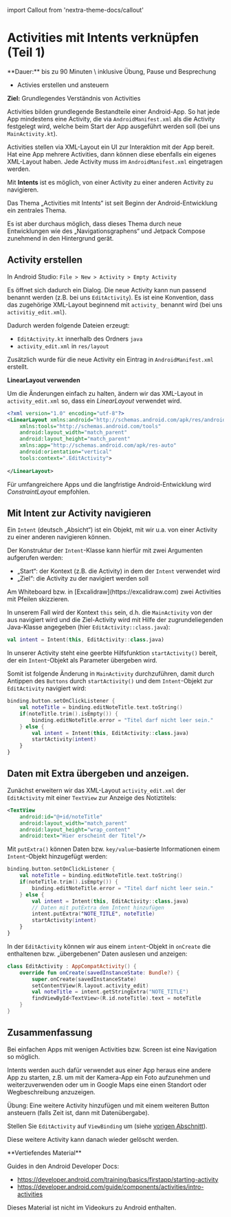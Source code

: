 import Callout from 'nextra-theme-docs/callout'

# Activities mit Intents verknüpfen (Teil 1)

<Callout>
  **Dauer:** bis zu 90 Minuten \
  inklusive Übung, Pause und Besprechung

  - Activies erstellen und ansteuern

  **Ziel:** Grundlegendes Verständnis von Activities
</Callout>

Activities bilden grundlegende Bestandteile 
einer Android-App. So hat jede App mindestens
eine Activity, die via `AndroidManifest.xml` als
die Activity festgelegt wird, welche beim 
Start der App ausgeführt werden soll 
(bei uns `MainActivity.kt`). 

Activities stellen via XML-Layout ein UI
zur Interaktion mit der App bereit. Hat eine
App mehrere Activities, dann können diese ebenfalls
ein eigenes XML-Layout haben. Jede Activity muss
im `AndroidManifest.xml` eingetragen werden.

Mit **Intents** ist es möglich, von einer
Activity zu einer anderen Activity zu navigieren.

<Callout type="warning">
Das Thema „Activities mit Intents“ ist seit
Beginn der Android-Entwicklung ein zentrales
Thema.

Es ist aber durchaus möglich, dass dieses Thema
durch neue Entwicklungen wie des „Navigationsgraphens“
und Jetpack Compose zunehmend in den Hintergrund
gerät.
</Callout>

## Activity erstellen

In Android Studio: 
`File > New > Activity > Empty Activity`

Es öffnet sich dadurch ein Dialog. Die neue 
Activity kann nun passend benannt werden
(z.B. bei uns `EditActivity`). Es ist eine
Konvention, dass das zugehörige XML-Layout
beginnend mit `activity_` benannt wird 
(bei uns `activitiy_edit.xml`).

Dadurch werden folgende Dateien erzeugt:

- `EditActivity.kt` innerhalb des Ordners `java`
- `activity_edit.xml` in `res/layout`

Zusätzlich wurde für die neue Activity ein 
Eintrag in `AndroidManifest.xml` erstellt.

**LinearLayout verwenden**

Um die Änderungen einfach zu halten, ändern
wir das XML-Layout in `activity_edit.xml` so,
dass ein _LinearLayout_ verwendet wird. 

```xml
<?xml version="1.0" encoding="utf-8"?>
<LinearLayout xmlns:android="http://schemas.android.com/apk/res/android"
    xmlns:tools="http://schemas.android.com/tools"
    android:layout_width="match_parent"
    android:layout_height="match_parent"
    xmlns:app="http://schemas.android.com/apk/res-auto"
    android:orientation="vertical"
    tools:context=".EditActivity">
    
</LinearLayout>
```

Für umfangreichere Apps und die langfristige
Android-Entwicklung wird _ConstraintLayout_
empfohlen.

## Mit Intent zur Activity navigieren

Ein `Intent` (deutsch „Absicht“) ist ein Objekt,
mit wir u.a. von einer Activity zu einer anderen
navigieren können.

Der Konstruktur der `Intent`-Klasse kann hierfür
mit zwei Argumenten aufgerufen werden:

- „Start“: der Kontext (z.B. die Activity) in dem der `Intent` verwendet wird 
- „Ziel“: die Activity zu der navigiert werden soll

<Callout type="warning">
Am Whiteboard bzw. in [Excalidraw](https://excalidraw.com)
zwei Activities mit Pfeilen skizzieren.
</Callout>

In unserem Fall wird der Kontext `this` sein, d.h. die
`MainActivity` von der aus navigiert wird und die Ziel-Activity
wird mit Hilfe der zugrundeliegenden Java-Klasse angegeben
(hier `EditActivity::class.java`):

```kotlin
val intent = Intent(this, EditActivity::class.java)
```

In unserer Activity steht eine geerbte Hilfsfunktion 
`startActivity()` bereit, der ein `Intent`-Objekt
als Parameter übergeben wird.

Somit ist folgende Änderung in `MainActivity` durchzuführen,
damit durch Antippen des `Buttons` durch `startActivity()`
und dem `Intent`-Objekt zur `EditActivity` navigiert wird:

```kotlin
binding.button.setOnClickListener {
    val noteTitle = binding.editNoteTitle.text.toString()
    if(noteTitle.trim().isEmpty()) {
        binding.editNoteTitle.error = "Titel darf nicht leer sein."
    } else {
        val intent = Intent(this, EditActivity::class.java)
        startActivity(intent)
    }
}
```

## Daten mit Extra übergeben und anzeigen.

Zunächst erweitern wir das XML-Layout `activity_edit.xml`
der `EditActivity` mit einer `TextView` zur Anzeige
des Notiztitels:

```xml
<TextView
    android:id="@+id/noteTitle"
    android:layout_width="match_parent"
    android:layout_height="wrap_content"
    android:text="Hier erscheint der Titel"/>
```

Mit `putExtra()` können Daten bzw. `key/value`-basierte
Informationen einem `Intent`-Objekt hinzugefügt werden:

```kotlin
binding.button.setOnClickListener {
    val noteTitle = binding.editNoteTitle.text.toString()
    if(noteTitle.trim().isEmpty()) {
        binding.editNoteTitle.error = "Titel darf nicht leer sein."
    } else {
        val intent = Intent(this, EditActivity::class.java)
        // Daten mit putExtra dem Intent hinzufügen
        intent.putExtra("NOTE_TITLE", noteTitle)
        startActivity(intent)
    }
}
```

In der `EditActivity` können wir aus einem `intent`-Objekt
in `onCreate` die enthaltenen bzw. „übergebenen“ Daten
auslesen und anzeigen:

```kotlin
class EditActivity : AppCompatActivity() {
    override fun onCreate(savedInstanceState: Bundle?) {
        super.onCreate(savedInstanceState)
        setContentView(R.layout.activity_edit)
        val noteTitle = intent.getStringExtra("NOTE_TITLE")
        findViewById<TextView>(R.id.noteTitle).text = noteTitle
    }
}
```

## Zusammenfassung

Bei einfachen Apps mit wenigen Activities bzw.
Screen ist eine Navigation so möglich. 

Intents werden auch dafür verwendet aus einer
App heraus eine andere App zu starten, z.B. um
mit der Kamera-App ein Foto aufzunehmen und
weiterzuverwenden oder um in Google Maps eine
einen Standort oder Wegbeschreibung anzuzeigen.

<Callout type="warning" emoji="👨🏻‍💻">
Übung: Eine weitere Activity hinzufügen und mit 
einem weiteren Button ansteuern (falls Zeit ist,
dann mit Datenübergabe).

Stellen Sie `EditActivity` auf `ViewBinding` um
(siehe [vorigen Abschnitt](/mobile/02-android/view_binding)).

Diese weitere Activity kann danach wieder gelöscht werden.
</Callout>

<Callout type="warning">
**Vertiefendes Material**

Guides in den Android Developer Docs: 
- https://developer.android.com/training/basics/firstapp/starting-activity
- https://developer.android.com/guide/components/activities/intro-activities 

Dieses Material ist nicht im Videokurs 
zu Android enthalten.
</Callout>


